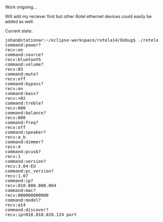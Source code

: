 Work ongoing...

Will add my reciever first but other Rotel ethernet devices could easily be added as well.

Current state:

<pre>
johan@stationar:~/eclipse-workspace/rotela14/Debug$ ./rotela14 
command:power?
recv:on
command:source?
recv:bluetooth
command:volume?
recv:03
command:mute?
recv:off
command:bypass?
recv:on
command:bass?
recv:+02
command:treble?
recv:000
command:balance?
recv:000
command:freq?
recv:off
command:speaker?
recv:a_b
command:dimmer?
recv:4
command:pcusb?
recv:1
command:version?
recv:3.04-EU
command:pc_version?
recv:1.07
command:ip?
recv:010.000.000.004
command:mac?
recv:000000000000
command:model?
recv:a14
command:discover?
recv:ip=010.010.020.124 port	

</pre>
